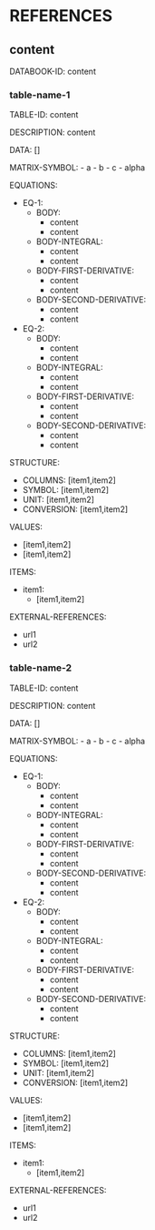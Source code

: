 # REFERENCES

## content

DATABOOK-ID: content

### table-name-1

TABLE-ID: content

DESCRIPTION: content

DATA: []

MATRIX-SYMBOL:
    - a
    - b
    - c
    - alpha

EQUATIONS:

- EQ-1:
  - BODY:
    - content
    - content
  - BODY-INTEGRAL:
    - content
    - content
  - BODY-FIRST-DERIVATIVE:
    - content
    - content
  - BODY-SECOND-DERIVATIVE:
    - content
    - content
- EQ-2:
  - BODY:
    - content
    - content
  - BODY-INTEGRAL:
    - content
    - content
  - BODY-FIRST-DERIVATIVE:
    - content
    - content
  - BODY-SECOND-DERIVATIVE:
    - content
    - content

STRUCTURE:

- COLUMNS: [item1,item2]
- SYMBOL: [item1,item2]
- UNIT: [item1,item2]
- CONVERSION: [item1,item2]

VALUES:

- [item1,item2]
- [item1,item2]

ITEMS:

- item1:
  - [item1,item2]

EXTERNAL-REFERENCES:

- url1
- url2

### table-name-2

TABLE-ID: content

DESCRIPTION: content

DATA: []

MATRIX-SYMBOL:
    - a
    - b
    - c
    - alpha

EQUATIONS:

- EQ-1:
  - BODY:
    - content
    - content
  - BODY-INTEGRAL:
    - content
    - content
  - BODY-FIRST-DERIVATIVE:
    - content
    - content
  - BODY-SECOND-DERIVATIVE:
    - content
    - content
- EQ-2:
  - BODY:
    - content
    - content
  - BODY-INTEGRAL:
    - content
    - content
  - BODY-FIRST-DERIVATIVE:
    - content
    - content
  - BODY-SECOND-DERIVATIVE:
    - content
    - content

STRUCTURE:

- COLUMNS: [item1,item2]
- SYMBOL: [item1,item2]
- UNIT: [item1,item2]
- CONVERSION: [item1,item2]

VALUES:

- [item1,item2]
- [item1,item2]

ITEMS:

- item1:
  - [item1,item2]

EXTERNAL-REFERENCES:

- url1
- url2